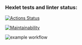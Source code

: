 ### Hexlet tests and linter status:
[![Actions Status](https://github.com/Phosphorusss/java-project-71/actions/workflows/hexlet-check.yml/badge.svg)](https://github.com/Phosphorusss/java-project-71/actions)

[![Maintainability](https://api.codeclimate.com/v1/badges/2f715662ff63cf79f731/maintainability)](https://codeclimate.com/github/Phosphorusss/java-project-71/maintainability)

![example workflow](https://github.com/github/docs/actions/workflows/main.yml/badge.svg)

